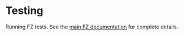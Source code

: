 # Testing

Running FZ tests. See the [main FZ documentation](https://github.com/Funz/fz#running-tests) for complete details.
